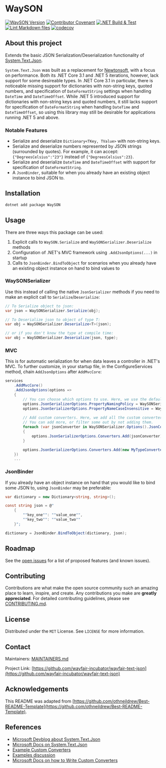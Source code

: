 # WaySON

[![WaySON Version](https://img.shields.io/badge/WaySON-0.1.0-7f187f.svg)](https://github.com/wayfair-incubator/wayfair-text-json/blob/main/CHANGELOG.md)
[![Contributor Covenant](https://img.shields.io/badge/Contributor%20Covenant-2.0-4baaaa.svg)](CODE_OF_CONDUCT.md)
[![.NET Build & Test](https://github.com/wayfair-incubator/wayfair-text-json/actions/workflows/build-and-test.yml/badge.svg?branch=main)](https://github.com/wayfair-incubator/wayfair-text-json/actions/workflows/build-and-test.yml)
[![Lint Markdown files](https://github.com/wayfair-incubator/wayfair-text-json/actions/workflows/markdown-lint.yml/badge.svg?branch=main)](https://github.com/wayfair-incubator/wayfair-text-json/actions/workflows/markdown-lint.yml)
[![codecov](https://codecov.io/gh/wayfair-incubator/wayfair-text-json/branch/main/graph/badge.svg?token=DAHTIyeMLE)](https://codecov.io/gh/wayfair-incubator/wayfair-text-json)

## About this project

Extends the basic JSON Serialization/Deserialization functionality of [System.Text.Json](https://docs.microsoft.com/en-us/dotnet/api/system.text.json?view=net-5.0).

`System.Text.Json` was built as a replacement for [Newtonsoft](https://www.newtonsoft.com/json), with a focus on performance. Both its .NET Core 3.1 and .NET 5 iterations, however, lack support for some desireable types. In .NET Core 3.1 in particular, there is noticeable missing support for dictionaries with non-string keys, quoted numbers, and specification of `DateFormatString` settings when handling `DateTime` and `DateTimeOffset`. While .NET 5 introduced support for dictionaries with non-string keys and quoted numbers, it still lacks support for specification of `DateFormatString` when handling `DateTime` and `DateTimeOffset`, so using this library may still be desirable for applications running .NET 5 and above.

### Notable Features

* Serialize and deserialize `Dictionary<TKey, TValue>` with non-string keys.
* Serialize and deserialize numbers represented by JSON strings (surrounded by quotes). For example, it can accept: `{"DegreesCelsius":"23"}` instead of `{"DegreesCelsius":23}`.
* Serialize and deserialize `DateTime` and `DateTimeOffset` with support for specification of `DateFormatString`.
* A `JsonBinder`, suitable for when you already have an existing object instance to bind JSON to.

## Installation

```sh
dotnet add package WaySON
```

## Usage

There are three ways this package can be used:

1. Explicit calls to `WaySON.Serialize` and `WaySONSerializer.Deserialize` methods
2. Configuration of .NET's MVC framework using `.AddJsonOptions(...)` in startup
3. Calls to `JsonBinder.BindToObject` for scenarios when you already have an existing object instance on hand to bind values to

### WaySONSerializer

Use this instead of calling the native `JsonSerializer` methods if you need to make an explicit call to `Serialize`/`Deserialize`:

```csharp
// To Serialize object to json:
var json = WaySONSerializer.Serialize(obj);

// To Deserialize json to object of type T:
var obj = WaySONSerializer.Deserialize<T>(json);

// or if you don't know the type at compile time: 
var obj = WaySONSerializer.Deserialize(json, type);
```

### MVC

This is for automatic serialization for when data leaves a controller in .NET's MVC. To further customize, in your startup file, in the ConfigureServices method, chain `AddJsonOptions` after `AddMvcCore`:

```csharp
services
    .AddMvcCore()
    .AddJsonOptions(options =>
    {
        // You can choose which options to use. Here, we use the default ones set in WaySONSerializer.
        options.JsonSerializerOptions.PropertyNamingPolicy = WaySONSerializer.Options().PropertyNamingPolicy;
        options.JsonSerializerOptions.PropertyNameCaseInsensitive = WaySONSerializer.Options().PropertyNameCaseInsensitive;
        
        // Add custom converters. Here, we add all the custom converters in WaySONSerializer, then add another custom MyTypeConverter
        // You can add more, or filter some out by not adding them.
        foreach (var jsonConverter in WaySONSerializer.Options().JsonConverters())
        {
            options.JsonSerializerOptions.Converters.Add(jsonConverter);
        }

        options.JsonSerializerOptions.Converters.Add(new MyTypeConverter());
    })   
    ...
```

### JsonBinder

If you already have an object instance on hand that you would like to bind some JSON to, using `JsonBinder` may be preferable:

```csharp
var dictionary = new Dictionary<string, string>();

const string json = @"
    {
        ""key_one"": ""value_one"",
        ""key_two"": ""value_two""
    }";

dictionary = JsonBinder.BindToObject(dictionary, json);
```

## Roadmap

See the [open issues](https://github.com/wayfair-incubator/wayfair-text-json/issues) for a list of proposed features (and known issues).

## Contributing

Contributions are what make the open source community such an amazing place to learn, inspire, and create. Any contributions you make are **greatly appreciated**. For detailed contributing guidelines, please see [CONTRIBUTING.md](CONTRIBUTING.md).

## License

Distributed under the `MIT` License. See `LICENSE` for more information.

## Contact

Maintainers: [MAINTAINERS.md](MAINTAINERS.md)

Project Link: [https://github.com/wayfair-incubator/wayfair-text-json](https://github.com/wayfair-incubator/wayfair-text-json)

## Acknowledgements

This README was adapted from
[https://github.com/othneildrew/Best-README-Template](https://github.com/othneildrew/Best-README-Template).

## References

* [Microsoft Devblog about System.Text.Json](https://devblogs.microsoft.com/dotnet/try-the-new-system-text-json-apis/)
* [Microsoft Docs on System.Text.Json](https://docs.microsoft.com/en-us/dotnet/api/system.text.json?view=netcore-3.0)
* [Example Custom Converters](https://github.com/steveharter/dotnet_corefx/tree/d5e447f1d998b42c1a87258dddceb9aaf35ebe8b/src/System.Text.Json/tests/Serialization)
* [Examples discussion](https://github.com/dotnet/corefx/issues/36639)
* [Microsoft Docs on how to Write Custom Converters](https://docs.microsoft.com/en-us/dotnet/standard/serialization/system-text-json-converters-how-to?view=netcore-3.1)
